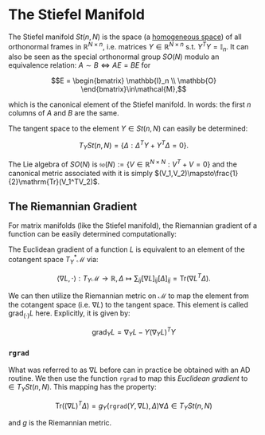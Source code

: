 # The Stiefel Manifold 

The Stiefel manifold $St(n, N)$ is the space (a [homogeneous space](homogeneous_spaces.md)) of all orthonormal frames in $\mathbb{R}^{N\times{}n}$, i.e. matrices $Y\in\mathbb{R}^{N\times{}n}$ s.t. $Y^TY = \mathbb{I}_n$. It can also be seen as the special orthonormal group $SO(N)$ modulo an equivalence relation: $A\sim{}B\iff{}AE = BE$ for 

```math
E = \begin{bmatrix}
\mathbb{I}_n \\ 
\mathbb{O}
\end{bmatrix}\in\mathcal{M},
```
which is the canonical element of the Stiefel manifold. In words: the first $n$ columns of $A$ and $B$ are the same.

The tangent space to the element $Y\in{}St(n,N)$ can easily be determined: 
```math
T_YSt(n,N)=\{\Delta:\Delta^TY + Y^T\Delta = 0\}.
```

The Lie algebra of $SO(N)$ is $\mathfrak{so}(N):=\{V\in\mathbb{R}^{N\times{}N}:V^T + V = 0\}$ and the canonical metric associated with it is simply $(V_1,V_2)\mapsto\frac{1}{2}\mathrm{Tr}(V_1^TV_2)$.


## The Riemannian Gradient

For matrix manifolds (like the Stiefel manifold), the Riemannian gradient of a function can be easily determined computationally:

The Euclidean gradient of a function $L$ is equivalent to an element of the cotangent space $T^*_Y\mathcal{M}$ via: 
```math
\langle\nabla{}L,\cdot\rangle:T_Y\mathcal{M} \to \mathbb{R}, \Delta \mapsto \sum_{ij}[\nabla{}L]_{ij}[\Delta]_{ij} = \mathrm{Tr}(\nabla{}L^T\Delta).
```

We can then utilize the Riemannian metric on $\mathcal{M}$ to map the element from the cotangent space (i.e. $\nabla{}L$) to the tangent space. This element is called $\mathrm{grad}_{(\cdot)}L$ here. Explicitly, it is given by: 

```math
    \mathrm{grad}_YL = \nabla_YL - Y(\nabla_YL)^TY
```

### `rgrad`

What was referred to as $\nabla{}L$ before can in practice be obtained with an AD routine. We then use the function `rgrad` to map this *Euclidean gradient* to $\in{}T_YSt(n,N)$. This mapping has the property: 

```math 
\mathrm{Tr}((\nabla{}L)^T\Delta) = g_Y(\mathtt{rgrad}(Y, \nabla{}L), \Delta) \forall\Delta\in{}T_YSt(n,N)
```

 and $g$ is the Riemannian metric.